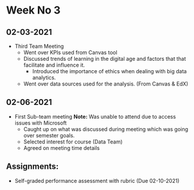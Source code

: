# Week No 3
## 02-03-2021
- Third Team Meeting
  - Went over KPIs used from Canvas tool
  - Discussed trends of learning in the digital age and factors that that facilitate and influence it.
	- Introduced the importance of ethics when dealing with big data analytics.
  - Went over data sources used for the analysis. (From Canvas & EdX)

## 02-06-2021
- First Sub-team meeting
  **Note:** Was unable to attend due to access issues with Microsoft 
  - Caught up on what was discussed during meeting which was going over semester goals.
  - Selected interest for course (Data Team)
  - Agreed on meeting time details


## Assignments:
  - Self-graded performance assessment with rubric (Due 02-10-2021)
